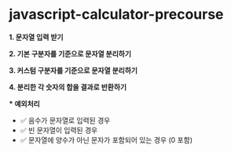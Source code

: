 # javascript-calculator-precourse

**1. 문자열 입력 받기**

**2. 기본 구분자를 기준으로 문자열 분리하기**

**3. 커스텀 구분자를 기준으로 문자열 분리하기**

**4. 분리한 각 숫자의 합을 결과로 반환하기**

**\* 예외처리**

- ✅ 음수가 문자열로 입력된 경우
- ✅ 빈 문자열이 입력된 경우
- ✅ 문자열에 양수가 아닌 문자가 포함되어 있는 경우 (0 포함)
